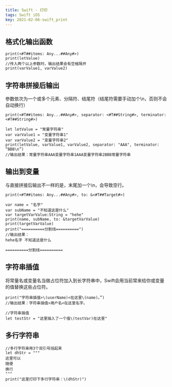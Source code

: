```yaml
---
title: Swift - 打印
tags: Swift iOS
key: 2021-02-06-swift_print
---
```

## 格式化输出函数
```
print(<#T##items: Any...##Any#>)  
print(letValue)
//传入两个以上参数时，输出结果会有空格隔开
print(varValue1, varValue2)    
```
## 字符串拼接后输出
参数依次为一个或多个元素、分隔符、结尾符（结尾符需要手动加个\n，否则不会自动换行）
```
print(<#T##items: Any...##Any#>, separator: <#T##String#>, terminator: <#T##String#>)

let letValue = "常量字符串"
var varValue1 = "变量字符串1"
var varValue2 = "变量字符串2"
print(letValue, varValue1, varValue2, separator: "AAA", terminator: “BBB\n”)
//输出结果：常量字符串AAA变量字符串1AAA变量字符串2BBB常量字符串
```
## 输出到变量
与直接拼接后输出不一样的是，末尾加一个\n，会导致空行。
```
print(<#T##items: Any...##Any#>, to: &<#T##Target#>)

var name = "名字"
var subName = "不知道这是什么"
var targetVarValue:String = "hehe"
print(name, subName, to: &targetVarValue)
print(targetVarValue)
print("==========分割线==========")
//输出结果：
hehe名字 不知道这是什么

==========分割线==========
```
## 字符串插值
将常量名或变量名当做占位符加入到长字符串中，Swift会用当前常来给你或变量的值替换这些占位符。
```
print("字符串插值>\(userName)<在这里\(name)。”)
//输出结果：字符串插值>用户名<在这里名字。

//字符串插值
let testStr = "这里插入了一个值\(testVar)在这里"
```
## 多行字符串
```
//多行字符串用3个双引号括起来
let dhStr = """
这里可以
随便
换行
"""
print("这里打印下多行字符串：\(dhStr)")
```
